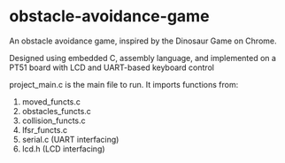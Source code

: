 # obstacle-avoidance-game
An obstacle avoidance game, inspired by the Dinosaur Game on Chrome. 

Designed using embedded C, assembly language, and implemented on a PT51 board with LCD and UART-based keyboard control

project_main.c is the main file to run. It imports functions from:

1. moved_functs.c
2. obstacles_functs.c
3. collision_functs.c
4. lfsr_functs.c
5. serial.c (UART interfacing)
6. lcd.h (LCD interfacing)


